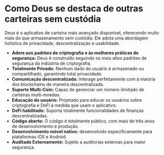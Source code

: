 # Como Deus se destaca de outras carteiras sem custódia

Deus é o aplicativo de carteira mais avançado disponível, oferecendo muito mais do que armazenamento sem custódia. Ele adota uma abordagem holística de privacidade, descentralização e usabilidade.

- **Adere aos padrões de criptografia e às melhores práticas de segurança:** Deus é construído seguindo os mais altos padrões de segurança da indústria de criptografia.
- **Totalmente Privado:** Nenhum dado do usuário é armazenado ou compartilhado, garantindo total privacidade.
- **Comunicação descentralizada:** Interage perfeitamente com a maioria dos blockchains de maneira descentralizada.
- **Suporte Multi-Coin:** Capaz de gerenciar um número ilimitado de carteiras multi-moedas.
- **Educação do usuário:** Projetado para educar os usuários sobre criptografia e DeFi à medida que usam o aplicativo.
- **DeFi habilitado:** Suporta totalmente funcionalidades de finanças descentralizadas.
- **Código aberto:** O código é totalmente público, com mais de três anos de desenvolvimento e produção.
- **Desenvolvimento móvel nativo:** desenvolvido especificamente para plataformas iOS e Android.
- **Auditado Externamente:** Sujeito a auditorias externas para maior segurança.